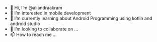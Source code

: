- 👋 Hi, I’m @aliandraakram
- 👀 I’m interested in mobile development
- 🌱 I’m currently learning about Android Programming using kotlin and android studio
- 💞️ I’m looking to collaborate on ...
- 📫 How to reach me ...

<!---
aliandraakram/aliandraakram is a ✨ special ✨ repository because its `README.md` (this file) appears on your GitHub profile.
You can click the Preview link to take a look at your changes.
--->
